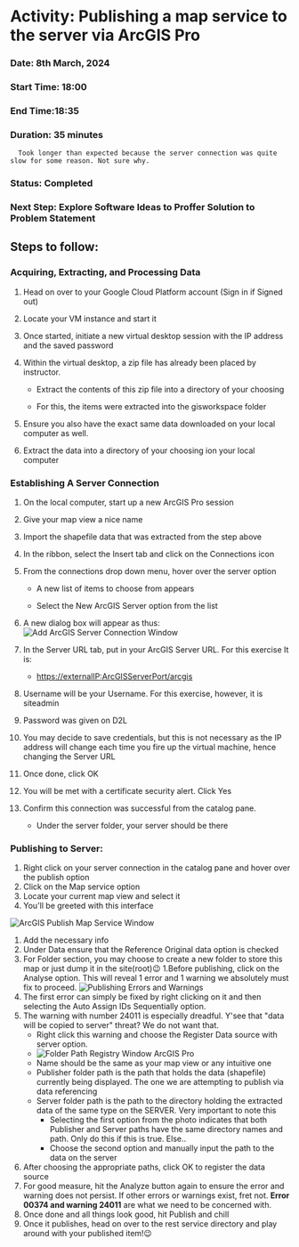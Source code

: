 # Activity: Publishing a map service to the server via ArcGIS Pro   


### Date: 8th  March, 2024 

### Start Time: 18:00 

### End Time:18:35 

### Duration: 35 minutes 
      Took longer than expected because the server connection was quite slow for some reason. Not sure why.

### Status: Completed 

### Next Step: Explore Software Ideas to Proffer Solution to Problem Statement 

## Steps to follow: 

### Acquiring, Extracting, and Processing Data 
1. Head on over to your Google Cloud Platform account (Sign in if Signed out) 

1. Locate your VM instance and start it 

1. Once started, initiate a new virtual desktop session with the IP address and the saved password 

1. Within the virtual desktop, a zip file has already been placed by instructor.  

    * Extract the contents of this zip file into a directory of your choosing 

    * For this, the items were extracted into the gisworkspace folder 

1. Ensure you also have the exact same data downloaded on your local computer as well. 

1. Extract the data into a directory of your choosing ion your local computer 

### Establishing A Server Connection 

1. On the local computer, start up a new ArcGIS Pro session 

1. Give your map view a nice name 

1. Import the shapefile data that was extracted from the step above 

1. In the ribbon, select the Insert tab and click on the Connections icon 

1. From the connections drop down menu, hover over the server option 

    * A new list of items to choose from appears 

    * Select the New ArcGIS Server option from the list 

1. A new dialog box will appear as thus: 
![Add ArcGIS Server Connection Window](../photos/W7/NewServerConnection.png)
1. In the Server URL tab, put in your ArcGIS Server URL. For this exercise It is: 

    * <https://externalIP:ArcGISServerPort/arcgis> 

1. Username will be your Username. For this exercise, however, it is siteadmin 

1. Password was given on D2L 

1. You may decide to save credentials, but this is not necessary as the IP address will change each time you fire up the virtual machine, hence changing the Server URL 

1. Once done, click OK 

1. You will be met with a certificate security alert. Click Yes  

1. Confirm this connection was successful from the catalog pane. 

      * Under the server folder, your server should be there 

### Publishing to Server: 

1. Right click on your server connection in the catalog pane and hover over the publish option 
1. Click on the Map service option  
1. Locate your current map view and select it 
1. You'll be greeted with this interface
 
![ArcGIS Publish Map Service Window](../photos/W7/publishPanel.png)
1. Add the necessary info 
1. Under Data ensure that the Reference Original data option is checked 
1. For Folder section, you may choose to create a new folder to store this map or just dump it in the site(root)😉 
1.Before publishing, click on the Analyse option. This will reveal 1 error and 1 warning we absolutely must fix to proceed.
![Publishing Errors and Warnings](../photos/W7/errors.png)
1. The first error can simply be fixed by right clicking on it and then selecting the Auto Assign IDs Sequentially option. 
1. The warning with number 24011 is especially dreadful. Y'see that "data will be copied to server" threat? We do not want that. 
    * Right click this warning and choose the Register Data source with server option. 
    * ![Folder Path Registry Window ArcGIS Pro](../photos/W7/folderRegistry.png)
    * Name should be the same as your map view or any intuitive one 
    * Publisher folder path is the path that holds the data (shapefile) currently being displayed. The one we are attempting to publish via data referencing 
    * Server folder path is the path to the directory holding the extracted data of the same type on the SERVER. Very important to note this 
        * Selecting the first option from the photo indicates that both Publisher and Server paths have the same directory names and path. Only do this if this is true. Else.. 
        * Choose the second option and manually input the path to the data on the server 
1. After choosing the appropriate paths, click OK to register the data source 
1. For good measure, hit the Analyze button again to ensure the error and warning does not persist. If other errors or warnings exist, fret not. **Error 00374 and warning 24011** are what we need to be concerned with. 
1. Once done and all things look good, hit Publish and chill 
1. Once it publishes, head on over to the rest service directory and play around with your published item!😉 
